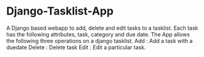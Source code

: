 # Django-Tasklist-App
A Django based webapp to add, delete and edit tasks to a tasklist.
Each task has the following attributes, task, category and due date.
The App allows the following three operations on a django tasklist.
    Add :  Add a task with a duedate
    Delete : Delete task
    Edit : Edit a particular task.
   
   
   
 
